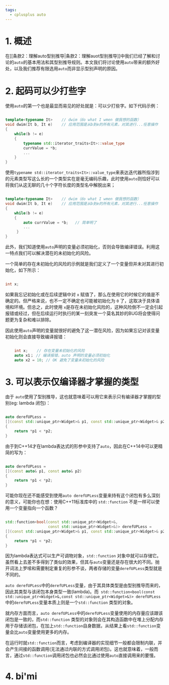 ```yaml
---
tags:
  - cplusplus auto
---
```


# 1. 概述

在[[条款2：理解auto型别推导|条款2：理解auot型别推导]]中我们已经了解和讨论的`auto`的基本用法和其型别推导规则。本文我们将讨论使用`auto`带来的额外好处，以及我们推荐有限选用`auto`而非显示型别声明的原因。

# 2. 起码可以少打些字

使用`auto`的第一个也是最显而易见的好处就是：可以少打些字。如下代码示例：

``` C++

template<typename It>    // dwim（do what I wmen 做我想的函数）
void dwim(It b, It e)    // 应用范围是从b到e的所有元素，对其进行...任意操作
{
	while(b != e)
	{
		typename std::iterator_traits<It>::value_type
		currValue = *b;
		...
	}
}

```

使用`typename std::iterator_traits<It>::value_type`来表达迭代器所指涉到的元素类型写这么长的一个类型实在是毫无编码乐趣，此时使用`auto`则恰好可以将我们从这无聊的几十个字符长度的类型名中解脱出来；

``` C++

template<typename It>    // dwim（do what I wmen 做我想的函数）
void dwim(It b, It e)    // 应用范围是从b到e的所有元素，对其进行...任意操作
{
	while(b != e)
	{
		auto currValue = *b;   // 简单明了
		...
	 }
}

```

此外，我们知道使用`auto`声明的变量必须初始化，否则会导致编译错误。利用这一特点我们可以解决潜在的未初始化的风险。

一个简单的存在未初始化的风险的示例就是我们定义了一个变量但并未对其进行初始化，如下所示：

``` C++

int x;

```

如果我忘记初始化或在后续逻辑中对 `x` 赋值了，那么在使用它的时候它的值是不确定的。但严格来说，也不一定不确定也可能被初始化为 `0` 了，这取决于具体语境和环境。但总之，此时使用  `x`是存在未初始化风险的，这种风险倒不一定会引起报错或经过，但在后续运行时执行的某一刻突发一个莫名其妙的BUG将会使得问题更为复杂和难以排除。

因此使用`auto`声明的变量就很好的避免了这一潜在风险，因为如果忘记对该变量初始化则会直接导致编译报错：

``` C++

	int x;    // 存在变量未初始化的风险
	auto x1； // 编译报错，auto 声明的变量必须初始化
	auto x2 = 10; // OK 避免了变量未初始化的风险

```

# 3. 可以表示仅编译器才掌握的类型

由于 `auto`使用了型别推导，这也就意味着可以用它来表示只有编译器才掌握的型别(eg: lambda 闭包)：

``` C++

auto derefUPLess = 
[](const std::unique_ptr<Widget>& p1, const std::unique_ptr<Widget>& p2)
{
	return *p1 < *p2;
}

```

由于到C++14才在lambda表达式的形参中支持了`auto`，因此在C++14中可以更精简的写为：


``` C++ 14

auto derefUPLess = 
[](const auto& p1, const auto& p2)
{
	return *p1 < *p2;
}

```

可能你现在还不能感受到使用`auto derefUPLess`变量来持有这个闭包有多么深刻的意义，可能你也在想：使用C++11标准库中的 `std::function` 不是一样可以使用一个变量指向一个函数？

``` C++

std::function<bool(const std::unique_ptr<Widget>&,
				   const std::unique_ptr<Widget>&)> derefUPLess = 
[](const std::unique_ptr<Widget>& p1, const std::unique_ptr<Widget>& p2)
{
	return *p1 < *p2;
}

```

因为lambda表达式可以生产可调物对象，`std::function` 对象中就可以存储它。虽然看上去差不多得到了类似的效果，但其与`auto`变量还是存在很大的不同。抛开词法上罗嗦和需要制定重复的形参不谈，两者存储的变量`derefUPLess`类型就是不同的。

`auto derefUPLess`中的`derefUPLess`变量，由于其具体类型是由型别推导而来的，因此其类型与该闭包本身类型一致(lambda)。而` std::function<bool(const std::unique_ptr<Widget>&,const std::unique_ptr<Widget>&)> derefUPLess` 中的`derefUPLess`变量本质上则是一个`std::function` 类型的对象。

就内存方面而言，`auto derefUPLess`中的`derefUPLess`变量使用的内存量应该跟该闭包是一致的，而`std::function` 类型的对象则会在其构造函数中在堆上分配内存用于存储该闭包，在加上`std::function`自身数据，从结果上看`std::function`变量会比`auto`变量使用更多的内存。

在运行时就`std::function`而言，考虑到编译器的实现细节一般都会限制内联，并会产生间接的函数调用(无法通过内联的方式调用闭包)。这也就意味着，一般而言，通过`std::function`调用闭包也必然会比通过使用`auto`直接调用来的要慢。

# 4. bi'mi